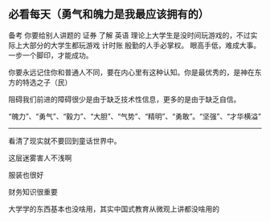 ## **必看每天（勇气和魄力是我最应该拥有的）**

备考 你要给别人讲题的
证券 了解
英语
理论上大学生是没时间玩游戏的，不过实际上大部分的大学生都玩游戏
计时账
殷勤的人手必掌权。
眼高手低，难成大事。
一步一个脚印，才能成功。

你要永远记住你和普通人不同，要在内心里有这种认知。你是最优秀的，是神在东方的特选之子（民）

阻碍我们前进的障碍很少是由于缺乏技术性信息，更多的是由于缺乏自信。

“魄力”、“勇气”、“毅力”、“大胆”、“气势”、“精明”、“勇敢”。“坚强”、“才华横溢”
___
看清了现实就不要回到童话世界中。

这层迷雾害人不浅啊

服装也很好

财务知识很重要

大学学的东西基本也没啥用，其实中国式教育从微观上讲都没啥用的